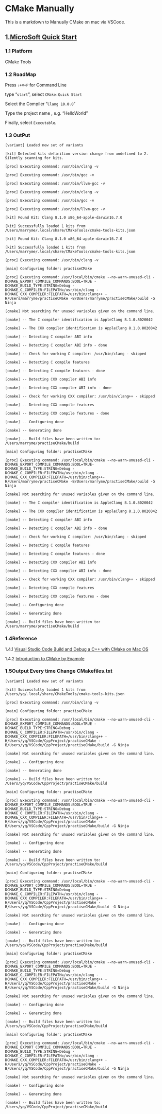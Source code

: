 # CMake Manually

This is a markdown to Manually CMake on mac via VSCode.

## 1.[MicroSoft Quick Start](https://medium.com/@dexterchan_44737/visual-studio-code-build-and-debug-a-c-with-cmake-on-mac-os-7633bc59bf34)

### 1.1 Platform

CMake Tools

### 1.2 RoadMap

Press `⇧+⌘+P` for Command Line

type “`start`”, select `CMake:Quick Start`

Select the Compiler “`Clang 10.0.0`”

Type the project name , e.g. “HelloWorld”

Finally, select `Executable`.

### 1.3 OutPut

    [variant] Loaded new set of variants

    [kit] Detected kits definition version change from undefined to 2. Silently scanning for kits.

    [proc] Executing command: /usr/bin/clang -v

    [proc] Executing command: /usr/bin/gcc -v

    [proc] Executing command: /usr/bin/llvm-gcc -v

    [proc] Executing command: /usr/bin/clang -v

    [proc] Executing command: /usr/bin/gcc -v

    [proc] Executing command: /usr/bin/llvm-gcc -v

    [kit] Found Kit: Clang 8.1.0 x86_64-apple-darwin16.7.0

    [kit] Successfully loaded 1 kits from /Users/marryme/.local/share/CMakeTools/cmake-tools-kits.json

    [kit] Found Kit: Clang 8.1.0 x86_64-apple-darwin16.7.0

    [kit] Successfully loaded 1 kits from /Users/marryme/.local/share/CMakeTools/cmake-tools-kits.json

    [proc] Executing command: /usr/bin/clang -v

    [main] Configuring folder: practiseCMake

    [proc] Executing command: /usr/local/bin/cmake --no-warn-unused-cli -DCMAKE_EXPORT_COMPILE_COMMANDS:BOOL=TRUE -DCMAKE_BUILD_TYPE:STRING=Debug -DCMAKE_C_COMPILER:FILEPATH=/usr/bin/clang -DCMAKE_CXX_COMPILER:FILEPATH=/usr/bin/clang++ -H/Users/marryme/practiseCMake -B/Users/marryme/practiseCMake/build -G Ninja

    [cmake] Not searching for unused variables given on the command line.

    [cmake] -- The C compiler identification is AppleClang 8.1.0.8020042

    [cmake] -- The CXX compiler identification is AppleClang 8.1.0.8020042

    [cmake] -- Detecting C compiler ABI info

    [cmake] -- Detecting C compiler ABI info - done

    [cmake] -- Check for working C compiler: /usr/bin/clang - skipped

    [cmake] -- Detecting C compile features

    [cmake] -- Detecting C compile features - done

    [cmake] -- Detecting CXX compiler ABI info

    [cmake] -- Detecting CXX compiler ABI info - done

    [cmake] -- Check for working CXX compiler: /usr/bin/clang++ - skipped

    [cmake] -- Detecting CXX compile features

    [cmake] -- Detecting CXX compile features - done

    [cmake] -- Configuring done

    [cmake] -- Generating done

    [cmake] -- Build files have been written to: /Users/marryme/practiseCMake/build

    [main] Configuring folder: practiseCMake

    [proc] Executing command: /usr/local/bin/cmake --no-warn-unused-cli -DCMAKE_EXPORT_COMPILE_COMMANDS:BOOL=TRUE-DCMAKE_BUILD_TYPE:STRING=Debug -DCMAKE_C_COMPILER:FILEPATH=/usr/bin/clang -DCMAKE_CXX_COMPILER:FILEPATH=/usr/bin/clang++-H/Users/marryme/practiseCMake -B/Users/marryme/practiseCMake/build -G Ninja

    [cmake] Not searching for unused variables given on the command line.

    [cmake] -- The C compiler identification is AppleClang 8.1.0.8020042

    [cmake] -- The CXX compiler identification is AppleClang 8.1.0.8020042

    [cmake] -- Detecting C compiler ABI info

    [cmake] -- Detecting C compiler ABI info - done

    [cmake] -- Check for working C compiler: /usr/bin/clang - skipped

    [cmake] -- Detecting C compile features

    [cmake] -- Detecting C compile features - done

    [cmake] -- Detecting CXX compiler ABI info

    [cmake] -- Detecting CXX compiler ABI info - done

    [cmake] -- Check for working CXX compiler: /usr/bin/clang++ - skipped

    [cmake] -- Detecting CXX compile features

    [cmake] -- Detecting CXX compile features - done

    [cmake] -- Configuring done

    [cmake] -- Generating done

    [cmake] -- Build files have been written to: /Users/marryme/practiseCMake/build
    
### 1.4Reference

1.4.1 [Visual Studio Code Build and Debug a C++ with CMake on Mac OS](https://medium.com/@dexterchan_44737/visual-studio-code-build-and-debug-a-c-with-cmake-on-mac-os-7633bc59bf34)

1.4.2 [Introduction to CMake by Example](http://derekmolloy.ie/hello-world-introductions-to-cmake/)

### 1.5Output Every time Change CMakefiles.txt

    [variant] Loaded new set of variants
    
    [kit] Successfully loaded 1 kits from /Users/yq/.local/share/CMakeTools/cmake-tools-kits.json
    
    [proc] Executing command: /usr/bin/clang -v
    
    [main] Configuring folder: practiseCMake 
    
    [proc] Executing command: /usr/local/bin/cmake --no-warn-unused-cli -DCMAKE_EXPORT_COMPILE_COMMANDS:BOOL=TRUE -DCMAKE_BUILD_TYPE:STRING=Debug -DCMAKE_C_COMPILER:FILEPATH=/usr/bin/clang -DCMAKE_CXX_COMPILER:FILEPATH=/usr/bin/clang++ -H/Users/yq/VSCode/CppProject/practiseCMake -B/Users/yq/VSCode/CppProject/practiseCMake/build -G Ninja

    [cmake] Not searching for unused variables given on the command line.
    
    [cmake] -- Configuring done
    
    [cmake] -- Generating done
    
    [cmake] -- Build files have been written to: /Users/yq/VSCode/CppProject/practiseCMake/build
    
    [main] Configuring folder: practiseCMake 
    
    [proc] Executing command: /usr/local/bin/cmake --no-warn-unused-cli -DCMAKE_EXPORT_COMPILE_COMMANDS:BOOL=TRUE -DCMAKE_BUILD_TYPE:STRING=Debug -DCMAKE_C_COMPILER:FILEPATH=/usr/bin/clang -DCMAKE_CXX_COMPILER:FILEPATH=/usr/bin/clang++ -H/Users/yq/VSCode/CppProject/practiseCMake -B/Users/yq/VSCode/CppProject/practiseCMake/build -G Ninja
    
    [cmake] Not searching for unused variables given on the command line.
    
    [cmake] -- Configuring done
    
    [cmake] -- Generating done
    
    [cmake] -- Build files have been written to: /Users/yq/VSCode/CppProject/practiseCMake/build
    
    [main] Configuring folder: practiseCMake 
    
    [proc] Executing command: /usr/local/bin/cmake --no-warn-unused-cli -DCMAKE_EXPORT_COMPILE_COMMANDS:BOOL=TRUE -DCMAKE_BUILD_TYPE:STRING=Debug -DCMAKE_C_COMPILER:FILEPATH=/usr/bin/clang -DCMAKE_CXX_COMPILER:FILEPATH=/usr/bin/clang++ -H/Users/yq/VSCode/CppProject/practiseCMake -B/Users/yq/VSCode/CppProject/practiseCMake/build -G Ninja
    
    [cmake] Not searching for unused variables given on the command line.
    
    [cmake] -- Configuring done
    
    [cmake] -- Generating done
    
    [cmake] -- Build files have been written to: /Users/yq/VSCode/CppProject/practiseCMake/build
    
    [main] Configuring folder: practiseCMake 
    
    [proc] Executing command: /usr/local/bin/cmake --no-warn-unused-cli -DCMAKE_EXPORT_COMPILE_COMMANDS:BOOL=TRUE -DCMAKE_BUILD_TYPE:STRING=Debug -DCMAKE_C_COMPILER:FILEPATH=/usr/bin/clang -DCMAKE_CXX_COMPILER:FILEPATH=/usr/bin/clang++ -H/Users/yq/VSCode/CppProject/practiseCMake -B/Users/yq/VSCode/CppProject/practiseCMake/build -G Ninja
    
    [cmake] Not searching for unused variables given on the command line.
    
    [cmake] -- Configuring done
    
    [cmake] -- Generating done
    
    [cmake] -- Build files have been written to: /Users/yq/VSCode/CppProject/practiseCMake/build
    
    [main] Configuring folder: practiseCMake 
    
    [proc] Executing command: /usr/local/bin/cmake --no-warn-unused-cli -DCMAKE_EXPORT_COMPILE_COMMANDS:BOOL=TRUE -DCMAKE_BUILD_TYPE:STRING=Debug -DCMAKE_C_COMPILER:FILEPATH=/usr/bin/clang -DCMAKE_CXX_COMPILER:FILEPATH=/usr/bin/clang++ -H/Users/yq/VSCode/CppProject/practiseCMake -B/Users/yq/VSCode/CppProject/practiseCMake/build -G Ninja
    
    [cmake] Not searching for unused variables given on the command line.
    
    [cmake] -- Configuring done
    
    [cmake] -- Generating done
    
    [cmake] -- Build files have been written to: /Users/yq/VSCode/CppProject/practiseCMake/build